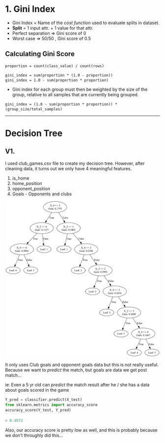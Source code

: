 # 1. Gini Index

- Gini Index = Name of the _cost function_ used to evaluate splits in dataset.
- **Split** = 1 input attr. + 1 value for that attr.
- Perfect separation => Gini score of 0
- Worst case => 50/50 , Gini score of 0.5

## Calculating Gini Score

```
proportion = count(class_value) / count(rows)
```

```
gini_index = sum(proportion * (1.0 - proportion))
gini_index = 1.0 - sum(proportion * proportion)
```

- Gini index for each group must then be weighted by the size of the group, relative to all samples that are currently being grouped.

```
gini_index = (1.0 - sum(proportion * proportion)) * (group_size/total_samples)
```

---

# Decision Tree

## V1.

I used club_games.csv file to create my decision tree.
However, after cleaning data, it turns out we only have 4 meaningful features.

1. is_home
2. home_position
3. opponent_position
4. Goals - Opponents and clubs

![](./img/club_games_tree_v1.png)

It only uses Club goals and opponent goals data but this is not really useful.
Because we want to _predict_ the match, but goals are data we get post match...

ie: Even a 5 yr old can _predict_ the match result after he / she has a data about goals scored in the game

```python
Y_pred = classifier.predict(X_test)
from sklearn.metrics import accuracy_score
accuracy_score(Y_test, Y_pred)

> 0.4072
```

Also, our accuracy score is pretty low as well, and this is probably because we don't throughly did this...
